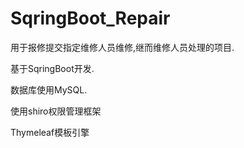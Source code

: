 # SqringBoot_Repair
用于报修提交指定维修人员维修,继而维修人员处理的项目.

基于SqringBoot开发.

数据库使用MySQL.

使用shiro权限管理框架

Thymeleaf模板引擎
